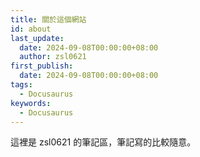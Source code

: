 ```yaml
---
title: 關於這個網站
id: about
last_update:
  date: 2024-09-08T00:00:00+08:00
  author: zsl0621
first_publish:
  date: 2024-09-08T00:00:00+08:00
tags:
  - Docusaurus
keywords:
  - Docusaurus
---
```


這裡是 zsl0621 的筆記區，筆記寫的比較隨意。
